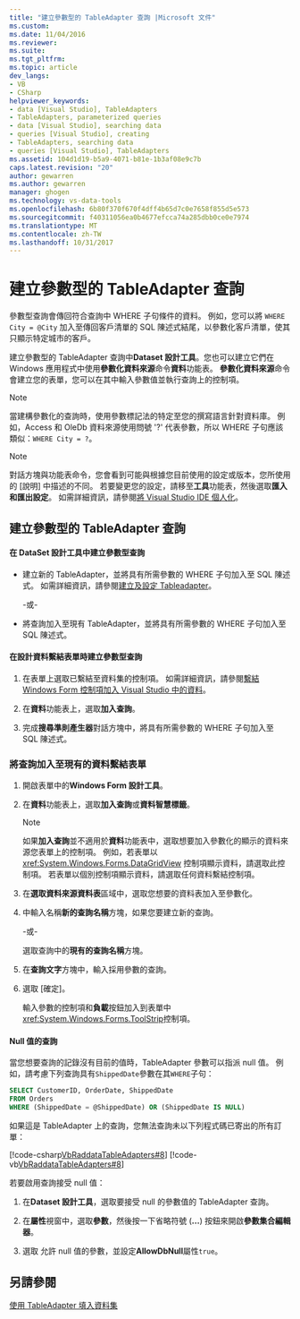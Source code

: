 ```yaml
---
title: "建立參數型的 TableAdapter 查詢 |Microsoft 文件"
ms.custom: 
ms.date: 11/04/2016
ms.reviewer: 
ms.suite: 
ms.tgt_pltfrm: 
ms.topic: article
dev_langs:
- VB
- CSharp
helpviewer_keywords:
- data [Visual Studio], TableAdapters
- TableAdapters, parameterized queries
- data [Visual Studio], searching data
- queries [Visual Studio], creating
- TableAdapters, searching data
- queries [Visual Studio], TableAdapters
ms.assetid: 104d1d19-b5a9-4071-b81e-1b3af08e9c7b
caps.latest.revision: "20"
author: gewarren
ms.author: gewarren
manager: ghogen
ms.technology: vs-data-tools
ms.openlocfilehash: 6b80f370f670f4dff4b65d7c0e7658f855d5e573
ms.sourcegitcommit: f40311056ea0b4677efcca74a285dbb0ce0e7974
ms.translationtype: MT
ms.contentlocale: zh-TW
ms.lasthandoff: 10/31/2017
---
```

# <a name="create-parameterized-tableadapter-queries"></a>建立參數型的 TableAdapter 查詢
參數型查詢會傳回符合查詢中 WHERE 子句條件的資料。 例如，您可以將 `WHERE City = @City` 加入至傳回客戶清單的 SQL 陳述式結尾，以參數化客戶清單，使其只顯示特定城市的客戶。  
  
 建立參數型的 TableAdapter 查詢中**Dataset 設計工具**。您也可以建立它們在 Windows 應用程式中使用**參數化資料來源**命令**資料**功能表。 **參數化資料來源**命令會建立您的表單，您可以在其中輸入參數值並執行查詢上的控制項。  
  
> [!NOTE]
>  當建構參數化的查詢時，使用參數標記法的特定至您的撰寫語言針對資料庫。 例如，Access 和 OleDb 資料來源使用問號 '?' 代表參數，所以 WHERE 子句應該類似：`WHERE City = ?`。  
  
> [!NOTE]
>  對話方塊與功能表命令，您會看到可能與根據您目前使用的設定或版本，您所使用的 [說明] 中描述的不同。 若要變更您的設定，請移至**工具**功能表，然後選取**匯入和匯出設定**。 如需詳細資訊，請參閱[將 Visual Studio IDE 個人化](../ide/personalizing-the-visual-studio-ide.md)。  
  
## <a name="create-a-parameterized-tableadapter-query"></a>建立參數型的 TableAdapter 查詢  
  
#### <a name="to-create-a-parameterized-query-in-the-dataset-designer"></a>在 DataSet 設計工具中建立參數型查詢  
  
-   建立新的 TableAdapter，並將具有所需參數的 WHERE 子句加入至 SQL 陳述式。 如需詳細資訊，請參閱[建立及設定 Tableadapter](../data-tools/create-and-configure-tableadapters.md)。  
  
     -或-  
  
-   將查詢加入至現有 TableAdapter，並將具有所需參數的 WHERE 子句加入至 SQL 陳述式。
  
#### <a name="to-create-a-parameterized-query-while-designing-a-data-bound-form"></a>在設計資料繫結表單時建立參數型查詢  
  
1.  在表單上選取已繫結至資料集的控制項。 如需詳細資訊，請參閱[繫結 Windows Form 控制項加入 Visual Studio 中的資料](../data-tools/bind-windows-forms-controls-to-data-in-visual-studio.md)。  
  
2.  在**資料**功能表上，選取**加入查詢**。  
  
3.  完成**搜尋準則產生器**對話方塊中，將具有所需參數的 WHERE 子句加入至 SQL 陳述式。  
  
### <a name="to-add-a-query-to-an-existing-data-bound-form"></a>將查詢加入至現有的資料繫結表單  
  
1.  開啟表單中的**Windows Form 設計工具**。  
  
2.  在**資料**功能表上，選取**加入查詢**或**資料智慧標籤**。  
  
    > [!NOTE]
    >  如果**加入查詢**並不適用於**資料**功能表中，選取想要加入參數化的顯示的資料來源您表單上的控制項。 例如，若表單以 <xref:System.Windows.Forms.DataGridView> 控制項顯示資料，請選取此控制項。 若表單以個別控制項顯示資料，請選取任何資料繫結控制項。  
  
3.  在**選取資料來源資料表**區域中，選取您想要的資料表加入至參數化。  
  
4.  中輸入名稱**新的查詢名稱**方塊，如果您要建立新的查詢。  
  
     -或-  
  
     選取查詢中的**現有的查詢名稱**方塊。  
  
5.  在**查詢文字**方塊中，輸入採用參數的查詢。  
  
6.  選取 [確定]。  
  
     輸入參數的控制項和**負載**按鈕加入到表單中<xref:System.Windows.Forms.ToolStrip>控制項。  
  
#### <a name="querying-for-null-values"></a>Null 值的查詢  
當您想要查詢的記錄沒有目前的值時，TableAdapter 參數可以指派 null 值。 例如，請考慮下列查詢具有`ShippedDate`參數在其`WHERE`子句：  
  
 ```sql
SELECT CustomerID, OrderDate, ShippedDate  
FROM Orders  
WHERE (ShippedDate = @ShippedDate) OR (ShippedDate IS NULL)
```  
  
 如果這是 TableAdapter 上的查詢，您無法查詢未以下列程式碼已寄出的所有訂單：  
  
 [!code-csharp[VbRaddataTableAdapters#8](../data-tools/codesnippet/CSharp/create-parameterized-tableadapter-queries_1.cs)]
 [!code-vb[VbRaddataTableAdapters#8](../data-tools/codesnippet/VisualBasic/create-parameterized-tableadapter-queries_1.vb)]  

 若要啟用查詢接受 null 值：

1.  在**Dataset 設計工具**，選取要接受 null 的參數值的 TableAdapter 查詢。  
  
2.  在**屬性**視窗中，選取**參數**，然後按一下省略符號 (**...**) 按鈕來開啟**參數集合編輯器**。  
  
3.  選取 允許 null 值的參數，並設定**AllowDbNull**屬性`true`。  
  
## <a name="see-also"></a>另請參閱  
 [使用 TableAdapter 填入資料集](../data-tools/fill-datasets-by-using-tableadapters.md)